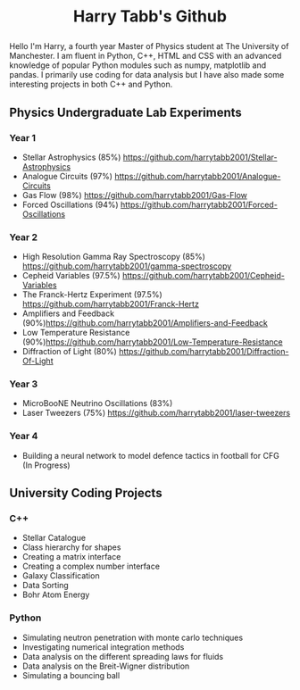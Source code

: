 # <p align="center">Harry Tabb's Github</p>

Hello I'm Harry, a fourth year Master of Physics student at The University of Manchester.
I am fluent in Python, C++, HTML and CSS with an advanced knowledge of popular Python modules such as numpy, matplotlib and pandas.
I primarily use coding for data analysis but I have also made some interesting projects in both C++ and Python.

## Physics Undergraduate Lab Experiments
### Year 1
* Stellar Astrophysics (85%) https://github.com/harrytabb2001/Stellar-Astrophysics
* Analogue Circuits (97%) https://github.com/harrytabb2001/Analogue-Circuits
* Gas Flow (98%) https://github.com/harrytabb2001/Gas-Flow
* Forced Oscillations (94%) https://github.com/harrytabb2001/Forced-Oscillations

### Year 2
* High Resolution Gamma Ray Spectroscopy (85%) https://github.com/harrytabb2001/gamma-spectroscopy
* Cepheid Variables (97.5%) https://github.com/harrytabb2001/Cepheid-Variables
* The Franck-Hertz Experiment (97.5%) https://github.com/harrytabb2001/Franck-Hertz
* Amplifiers and Feedback (90%)https://github.com/harrytabb2001/Amplifiers-and-Feedback
* Low Temperature Resistance (90%)https://github.com/harrytabb2001/Low-Temperature-Resistance
* Diffraction of Light (80%) https://github.com/harrytabb2001/Diffraction-Of-Light

### Year 3
* MicroBooNE Neutrino Oscillations (83%)
* Laser Tweezers (75%) https://github.com/harrytabb2001/laser-tweezers

### Year 4

* Building a neural network to model defence tactics in football for CFG (In Progress)

## University Coding Projects

### C++
* Stellar Catalogue
* Class hierarchy for shapes
* Creating a matrix interface
* Creating a complex number interface
* Galaxy Classification
* Data Sorting
* Bohr Atom Energy

### Python
* Simulating neutron penetration with monte carlo techniques
* Investigating numerical integration methods
* Data analysis on the different spreading laws for fluids
* Data analysis on the Breit-Wigner distribution
* Simulating a bouncing ball




